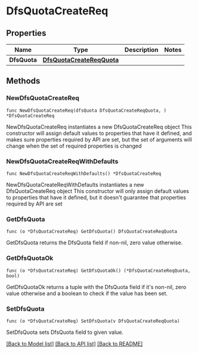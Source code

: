 # DfsQuotaCreateReq

## Properties

Name | Type | Description | Notes
------------ | ------------- | ------------- | -------------
**DfsQuota** | [**DfsQuotaCreateReqQuota**](DfsQuotaCreateReqQuota.md) |  | 

## Methods

### NewDfsQuotaCreateReq

`func NewDfsQuotaCreateReq(dfsQuota DfsQuotaCreateReqQuota, ) *DfsQuotaCreateReq`

NewDfsQuotaCreateReq instantiates a new DfsQuotaCreateReq object
This constructor will assign default values to properties that have it defined,
and makes sure properties required by API are set, but the set of arguments
will change when the set of required properties is changed

### NewDfsQuotaCreateReqWithDefaults

`func NewDfsQuotaCreateReqWithDefaults() *DfsQuotaCreateReq`

NewDfsQuotaCreateReqWithDefaults instantiates a new DfsQuotaCreateReq object
This constructor will only assign default values to properties that have it defined,
but it doesn't guarantee that properties required by API are set

### GetDfsQuota

`func (o *DfsQuotaCreateReq) GetDfsQuota() DfsQuotaCreateReqQuota`

GetDfsQuota returns the DfsQuota field if non-nil, zero value otherwise.

### GetDfsQuotaOk

`func (o *DfsQuotaCreateReq) GetDfsQuotaOk() (*DfsQuotaCreateReqQuota, bool)`

GetDfsQuotaOk returns a tuple with the DfsQuota field if it's non-nil, zero value otherwise
and a boolean to check if the value has been set.

### SetDfsQuota

`func (o *DfsQuotaCreateReq) SetDfsQuota(v DfsQuotaCreateReqQuota)`

SetDfsQuota sets DfsQuota field to given value.



[[Back to Model list]](../README.md#documentation-for-models) [[Back to API list]](../README.md#documentation-for-api-endpoints) [[Back to README]](../README.md)


